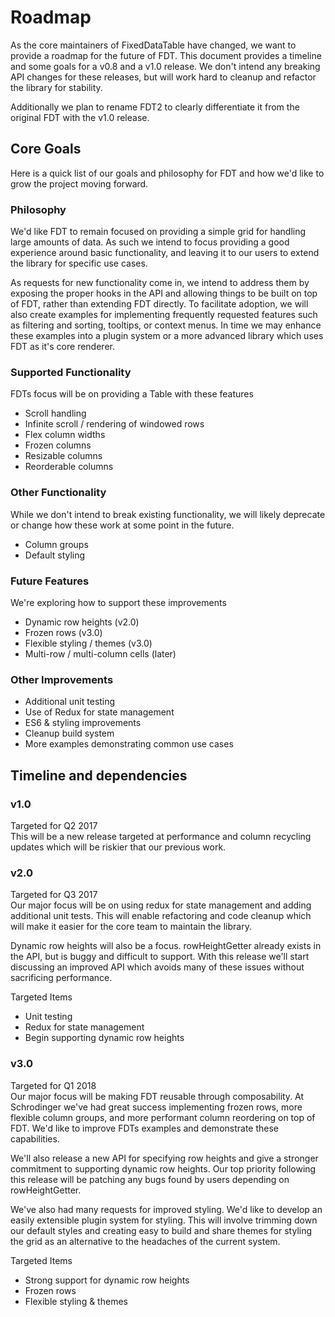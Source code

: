 Roadmap
==========================

As the core maintainers of FixedDataTable have changed, we want to provide a roadmap for the future of FDT.  This document provides a timeline and some goals for a v0.8 and a v1.0 release.  We don't intend any breaking API changes for these releases, but will work hard to cleanup and refactor the library for stability.

Additionally we plan to rename FDT2 to clearly differentiate it from the original FDT with the v1.0 release.

Core Goals
---------------
Here is a quick list of our goals and philosophy for FDT and how we'd like to grow the project moving forward.

### Philosophy
We'd like FDT to remain focused on providing a simple grid for handling large amounts of data.  As such we intend to focus providing a good experience around basic functionality, and leaving it to our users to extend the library for specific use cases.  

As requests for new functionality come in, we intend to address them by exposing the proper hooks in the API and allowing things to be built on top of FDT, rather than extending FDT directly.  To facilitate adoption, we will also create examples for implementing frequently requested features such as filtering and sorting, tooltips, or context menus.  In time we may enhance these examples into a plugin system or a more advanced library which uses FDT as it's core renderer.

### Supported Functionality
FDTs focus will be on providing a Table with these features
* Scroll handling
* Infinite scroll / rendering of windowed rows
* Flex column widths
* Frozen columns
* Resizable columns
* Reorderable columns

### Other Functionality
While we don't intend to break existing functionality, we will likely deprecate or change how these work at some point in the future.
* Column groups
* Default styling

### Future Features
We're exploring how to support these improvements
* Dynamic row heights (v2.0)
* Frozen rows (v3.0)
* Flexible styling / themes (v3.0)
* Multi-row / multi-column cells (later)

### Other Improvements
* Additional unit testing
* Use of Redux for state management
* ES6 & styling improvements
* Cleanup build system
* More examples demonstrating common use cases

Timeline and dependencies
---------------
### v1.0
Targeted for Q2 2017  
This will be a new release targeted at performance and column recycling updates which will be riskier that our previous work.

### v2.0
Targeted for Q3 2017  
Our major focus will be on using redux for state management and adding additional unit tests.  This will enable refactoring and code cleanup which will make it easier for the core team to maintain the library.

Dynamic row heights will also be a focus.  rowHeightGetter already exists in the API, but is buggy and difficult to support.  With this release we'll start discussing an improved API which avoids many of these issues without sacrificing performance.

Targeted Items
* Unit testing
* Redux for state management
* Begin supporting dynamic row heights

### v3.0
Targeted for Q1 2018  
Our major focus will be making FDT reusable through composability.  At Schrodinger we've had great success implementing frozen rows, more flexible column groups, and more performant column reordering on top of FDT.  We'd like to improve FDTs examples and demonstrate these capabilities.

We'll also release a new API for specifying row heights and give a stronger commitment to supporting dynamic row heights.  Our top priority following this release will be patching any bugs found by users depending on rowHeightGetter.

We've also had many requests for improved styling.  We'd like to develop an easily extensible plugin system for styling.  This will involve trimming down our default styles and creating easy to build and share themes for styling the grid as an alternative to the headaches of the current system.

Targeted Items
* Strong support for dynamic row heights
* Frozen rows
* Flexible styling & themes
